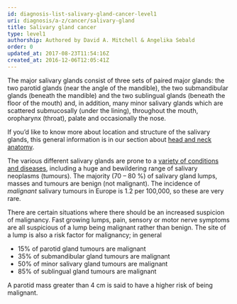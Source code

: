 ```yaml
---
id: diagnosis-list-salivary-gland-cancer-level1
uri: diagnosis/a-z/cancer/salivary-gland
title: Salivary gland cancer
type: level1
authorship: Authored by David A. Mitchell & Angelika Sebald
order: 0
updated_at: 2017-08-23T11:54:16Z
created_at: 2016-12-06T12:05:41Z
---
```


<p>The major salivary glands consist of three sets of paired major
    glands: the two parotid glands (near the angle of the mandible),
    the two submandibular glands (beneath the mandible) and the
    two sublingual glands (beneath the floor of the mouth) and,
    in addition, many minor salivary glands which are scattered
    submucosally (under the lining), throughout the mouth, oropharynx
    (throat), palate and occasionally the nose.</p>
<aside>
    <p>If you’d like to know more about location and structure of
        the salivary glands, this general information is in our
        section about <a href="/diagnosis/anatomy">head and neck anatomy</a>.</p>
</aside>
<p>The various different salivary glands are prone to a <a href="/diagnosis/a-z/salivary-gland-problems">variety of conditions and diseases</a>,
    including a huge and bewildering range of salivary neoplasms
    (tumours). The majority (70 – 80 %) of salivary gland lumps,
    masses and tumours are benign (not malignant). The incidence
    of <i>malignant</i> salivary tumours in Europe is 1.2 per
    100,000, so these are very rare.</p>
<p>There are certain situations where there should be an increased
    suspicion of malignancy. Fast growing lumps, pain, sensory
    or motor nerve symptoms are all suspicious of a lump being
    malignant rather than benign. The site of a lump is also
    a risk factor for malignancy; in general</p>
<ul>
    <li>15% of parotid gland tumours are malignant</li>
    <li>35% of submandibular gland tumours are malignant</li>
    <li>50% of minor salivary gland tumours are malignant</li>
    <li>85% of sublingual gland tumours are malignant</li>
</ul>
<p>A parotid mass greater than 4 cm is said to have a higher risk
    of being malignant.</p>
